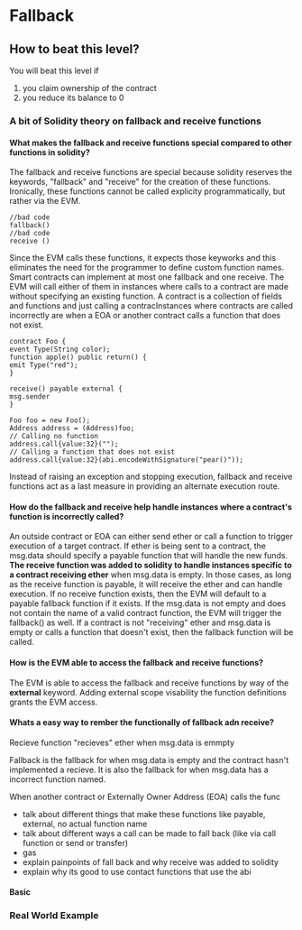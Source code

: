 # Fallback

## How to beat this level?

You will beat this level if

1. you claim ownership of the contract
2. you reduce its balance to 0

### A bit of Solidity theory on fallback and receive functions

#### What makes the fallback and receive functions special compared to other functions in solidity?

The fallback and receive functions are special because solidity reserves the keywords, "fallback" and "receive" for the creation of these functions. Ironically, these functions cannot be called explicity programmatically, but rather via the EVM.
```
//bad code
fallback()
//bad code
receive ()
```
 Since the EVM calls these functions, it expects those keyworks and this eliminates the need for the programmer to define custom function names. Smart contracts can implement at most one fallback and 
one receive. The EVM will call either of them in instances where calls to a contract are made without specifying an existing function. A contract is a collection of fields and functions and just calling a contracInstances where contracts are called incorrectly are when a EOA or another contract calls a function that does not exist. 
``` solidity
contract Foo {
event Type(String color);
function apple() public return() {
emit Type("red");
}

receive() payable external {
msg.sender
}
```

``` solidity
Foo foo = new Foo();
Address address = (Address)foo;
// Calling no function
address.call{value:32}("");
// Calling a function that does not exist
address.call{value:32}(abi.encodeWithSignature("pear()"));
```
Instead of raising an exception and stopping execution, fallback and receive functions act as a last measure in providing an alternate execution route.

#### How do the fallback and receive help handle instances where a contract's function is incorrectly called?
An outside contract or EOA can either send ether or call a function to trigger execution of a target contract. If ether is being sent to a contract, the msg.data should specify a payable function that will handle the new funds. **The receive function was added to solidity to handle instances specific to a contract receiving ether** when msg.data is empty. In those cases, as long as the receive function is payable, it will receive the ether and can handle execution. If no receive function exists, then the EVM will default to a payable fallback function if it exists. If the msg.data is not empty and does not contain the name of a valid contract function, the EVM will trigger the fallback() as well. If a contract is not "receiving" ether and msg.data is empty or calls a function that doesn't exist, then the fallback function will be called.

#### How is the EVM able to access the fallback and receive functions?
The EVM is able to access the fallback and receive functions by way of the **external** keyword. Adding external scope visability the function definitions grants the EVM access.


#### Whats a easy way to rember the functionally of fallback adn receive?

Recieve function "recieves" ether when msg.data is emmpty

Fallback is the fallback for when msg.data is empty and the contract hasn't implemented a recieve. It is also the fallback for when msg.data has a incorrect function named.

When another contract or Externally Owner Address (EOA) calls the func
- talk about different things that make these functions like payable, external, no actual function name
- talk about different ways a call can be made to fall back (like via call function or send or transfer)
- gas
- explain painpoints of fall back and why receive was added to solidity
- explain why its good to use contact functions that use the abi

#### Basic


### Real World Example
